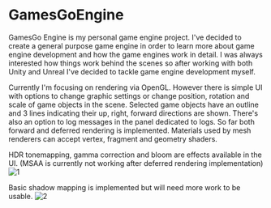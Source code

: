 # GamesGoEngine
GamesGo Engine is my personal game engine project. I've decided to create a general purpose game engine in order to learn more about game engine development and how the game engines work in detail. I was always interested how things work behind the scenes so after working with both Unity and Unreal I've decided to tackle game engine development myself.

Currently I'm focusing on rendering via OpenGL. However there is simple UI with options to change graphic settings or change position, rotation and scale of game objects in the scene. Selected game objects have an outline and 3 lines indicating their up, right, forward directions are shown. There's also an option to log messages in the panel dedicated to logs.
So far both forward and deferred rendering is implemented. Materials used by mesh renderers can accept vertex, fragment and geometry shaders.

HDR tonemapping, gamma correction and bloom are effects available in the UI. (MSAA is currently not working after deferred rendering implementation)
![1](https://github.com/xyc1993/GamesGoEngine/assets/20773439/657e2e8f-da8f-4171-8f63-550b9b29d059)

Basic shadow mapping is implemented but will need more work to be usable.
![2](https://github.com/xyc1993/GamesGoEngine/assets/20773439/3756d583-a145-4281-8dcb-5cfae6867894)
